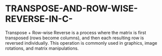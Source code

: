 # TRANSPOSE-AND-ROW-WISE-REVERSE-IN-C-
Transpose + Row-wise Reverse is a process where the matrix is first transposed (rows become columns), and then each resulting row is reversed individually. This operation is commonly used in graphics, image rotations, and matrix manipulations.
